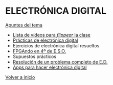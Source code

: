 # ELECTRÓNICA DIGITAL

[Apuntes del tema](https://angelmicelti.github.io/4ESO/EDI/index.html)  


- [Lista de vídeos para _flippear_ la clase](videosed/videosed.md)
- [Prácticas de electrónica digital](Practicas/practicas.md)
- Ejercicios de electrónica digital resueltos
- [FPGAndo en 4º de E.S.O.](https://github.com/angelmicelti/FPGAndo-por-la-E.S.O.)
- Supuestos prácticos
- [Resolución de un problema completo de E.D.](ProblemaCompleto.md)
- [Apps para hacer electrónica digital]()

[Volver a inicio](https://github.com/angelmicelti/TecnoVilladiego3)
